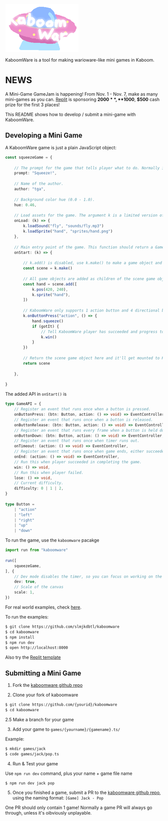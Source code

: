 ![logo](logo.png)

KaboomWare is a tool for making warioware-like mini games in Kaboom.

# NEWS

A Mini-Game GameJam is happening! From Nov. 1 - Nov. 7, make as many mini-games as you can. [Replit](https://replit.com/) is sponsoring **$2000**, **$1000**, **$500** cash prize for the first 3 places!

This README shows how to develop / submit a mini-game with KaboomWare.

## Developing a Mini Game

A KaboomWare game is just a plain JavaScript object:

```ts
const squeezeGame = {

    // The prompt for the game that tells player what to do. Normally it'll be just a simple verb.
    prompt: "Squeeze!",

    // Name of the author.
    author: "tga",

    // Background color hue (0.0 - 1.0).
    hue: 0.46,

    // Load assets for the game. The argument k is a limited version of the Kaboom context, only k.loadXXX() functions are enabled here.
    onLoad: (k) => {
        k.loadSound("fly", "sounds/fly.mp3")
        k.loadSprite("hand", "sprites/hand.png")
    },

    // Main entry point of the game. This function should return a GameObject that contains the game. The argument k is a limited version of the Kaboom context, plus a set of KaboomWare-specific APIs (see below)
    onStart: (k) => {

        // k.add() is disabled, use k.make() to make a game object and return
        const scene = k.make()

        // All game objects are added as children of the scene game object
        const hand = scene.add([
            k.pos(420, 240),
            k.sprite("hand"),
        ])

        // KaboomWare only supports 1 action button and 4 directional buttons. Use the KaboomWare-specific API k.onButtonXXX()
        k.onButtonPress("action", () => {
            hand.squeeze()
            if (gotIt) {
                // Tell KaboomWare player has succeeded and progress to the next game
                k.win()
            }
        })

        // Return the scene game object here and it'll get mounted to KaboomWare when this game starts.
        return scene

    },

}
```

The added API in `onStart()` is

```ts
type GameAPI = {
    // Register an event that runs once when a button is pressed.
    onButtonPress: (btn: Button, action: () => void) => EventController,
    // Register an event that runs once when a button is released.
    onButtonRelease: (btn: Button, action: () => void) => EventController,
    // Register an event that runs every frame when a button is held down.
    onButtonDown: (btn: Button, action: () => void) => EventController,
    // Register an event that runs once when timer runs out.
    onTimeout: (action: () => void) => EventController,
    // Register an event that runs once when game ends, either succeeded, failed or timed out.
    onEnd: (action: () => void) => EventController,
    // Run this when player succeeded in completing the game.
    win: () => void,
    // Run this when player failed.
    lose: () => void,
    // Current difficulty.
    difficulty: 0 | 1 | 2,
}

type Button =
    | "action"
    | "left"
    | "right"
    | "up"
    | "down"
```

To run the game, use the `kaboomware` pacakge

```ts
import run from "kaboomware"

run([
    squeezeGame,
], {
    // Dev mode disables the timer, so you can focus on working on the current game
    dev: true,
    // Scale of the canvas
    scale: 1,
})
```

For real world examples, check [here](https://github.com/slmjkdbtl/kaboomware/tree/master/example/games).

To run the examples:

```sh
$ git clone https://github.com/slmjkdbtl/kaboomware
$ cd kaboomware
$ npm install
$ npm run dev
$ open http://localhost:8000
```

Also try the [Replit template](https://replit.com/@slmjkdbtl/KaboomWare?v=1)

## Submitting a Mini Game

1. Fork the [kaboomware github repo](https://github.com/slmjkdbtl/kaboomware)

2. Clone your fork of kaboomware

```sh
$ git clone https://github.com/{yourid}/kaboomware
$ cd kaboomware
```

2.5 Make a branch for your game

3. Add your game to `games/{yourname}/{gamename}.ts/`

Example:

```sh
$ mkdir games/jack
$ code games/jack/pop.ts
```

4. Run & Test your game

Use `npm run dev` command, plus your name + game file name

```sh
$ npm run dev jack pop
```

5. Once you finished a game, submit a PR to the [kaboomware github repo](https://github.com/slmjkdbtl/kaboomware), using the naming format: `[Game] Jack - Pop`

One PR should only contain 1 game! Normally a game PR will always go through, unless it's oibviously unplayable.
